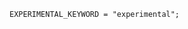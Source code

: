 <!-- This file is generated automatically by infrastructure scripts. Please don't edit by hand. -->

```{ .ebnf .slang-ebnf #EXPERIMENTAL_KEYWORD }
EXPERIMENTAL_KEYWORD = "experimental";
```
